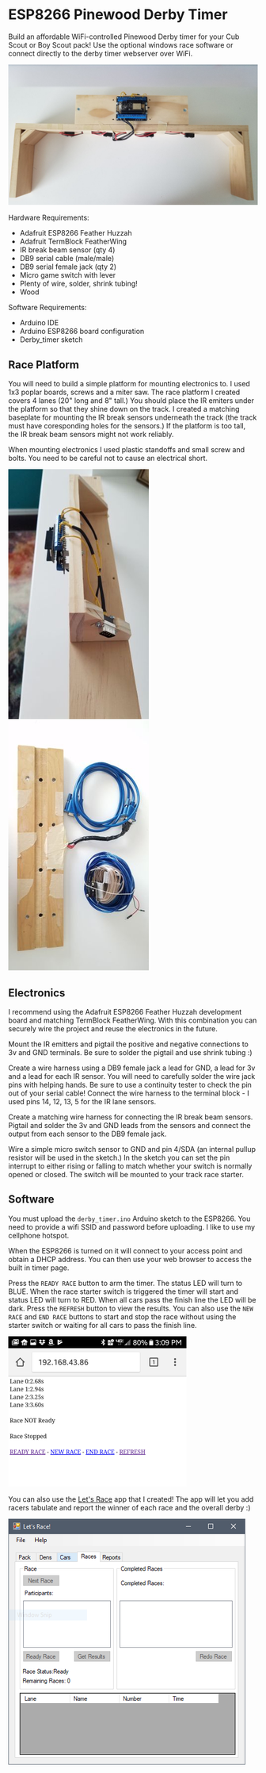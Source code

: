 # ESP8266 Pinewood Derby Timer #

Build an affordable WiFi-controlled Pinewood Derby timer for your Cub Scout or Boy Scout pack! Use the optional windows race software or connect directly to the derby timer webserver over WiFi.

 ![timer1](images/timer1.jpg)

Hardware Requirements:
* Adafruit ESP8266 Feather Huzzah
* Adafruit TermBlock FeatherWing
* IR break beam sensor (qty 4)
* DB9 serial cable (male/male)
* DB9 serial female jack (qty 2) 
* Micro game switch with lever
* Plenty of wire, solder, shrink tubing!
* Wood

Software Requirements:
* Arduino IDE
* Arduino ESP8266 board configuration
* Derby_timer sketch 

## Race Platform ##

You will need to build a simple platform for mounting electronics to. I used 1x3 poplar boards, screws and a miter saw. The race platform I created covers 4 lanes (20" long and 8" tall.) You should place the IR emiters under the platform so that they shine down on the track. I created a matching baseplate for mounting the IR break sensors underneath the track (the track must have coresponding holes for the sensors.) If the platform is too tall, the IR break beam sensors might not work reliably. 

When mounting electronics I used plastic standoffs and small screw and bolts. You need to be careful not to cause an electrical short.

![timer2](images/timer2.jpg) ![timer3](images/timer3.jpg)

## Electronics ##

I recommend using the Adafruit ESP8266 Feather Huzzah development board and matching TermBlock FeatherWing. With this combination you can securely wire the project and reuse the electronics in the future.

Mount the IR emitters and pigtail the positive and negative connections to 3v and GND terminals. Be sure to solder the pigtail and use shrink tubing :)

Create a wire harness using a DB9 female jack a lead for GND, a lead for 3v and a lead for each IR sensor. You will need to carefully solder the wire jack pins with helping hands. Be sure to use a continuity tester to check the pin out of your serial cable! Connect the wire harness to the terminal block - I used pins 14, 12, 13, 5 for the IR lane sensors.

Create a matching wire harness for connecting the IR break beam sensors. Pigtail and solder the 3v and GND leads from the sensors and connect the output from each sensor to the DB9 female jack.

Wire a simple micro switch sensor to GND and pin 4/SDA (an internal pullup resistor will be used in the sketch.) In the sketch you can set the pin interrupt to either rising or falling to match whether your switch is normally opened or closed. The switch will be mounted to your track race starter.


## Software ##

You must upload the `derby_timer.ino` Arduino sketch to the ESP8266. You need to provide a wifi SSID and password before uploading. I like to use my cellphone hotspot.

When the ESP8266 is turned on it will connect to your access point and obtain a DHCP address. You can then use your web browser to access the built in timer page.

Press the `READY RACE` button to arm the timer. The status LED will turn to BLUE. When the race starter switch is triggered the timer will start and status LED will turn to RED. When all cars pass the finish line the LED will be dark. Press the `REFRESH` button to view the results. You can also use the `NEW RACE` and `END RACE` buttons to start and stop the race without using the starter switch or waiting for all cars to pass the finish line.

![racepage](images/racepage.png) 

You can also use the [Let's Race](https://github.com/jgalentine007/esp8266_derby_app) app that I created! The app will let you add racers tabulate and report the winner of each race and the overall derby :)

![letsrace](images/letsrace.png)